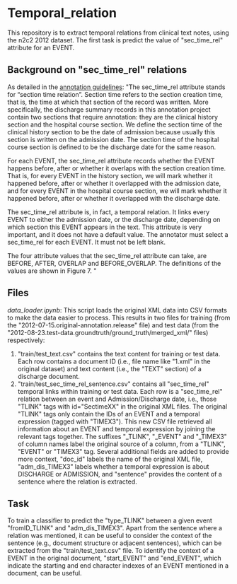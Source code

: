 # Temporal_relation

This repository is to extract temporal relations from clinical text notes, using the n2c2 2012 dataset. 
The first task is predict the value of "sec_time_rel" attribute for an EVENT.

## Background on "sec_time_rel" relations

As detailed in the [annotation guidelines](https://portal.dbmi.hms.harvard.edu/projects/download_dataset/?file_uuid=9af140cb-3452-41f0-bf79-9460c0ec94f2): 
"The sec_time_rel attribute stands for “section time relation”. Section time refers to the section creation time, that is, the time at which that section of the record was written. More specifically, the discharge summary records in this annotation project contain two sections that require annotation: they are the clinical history section and the hospital course section. We define the section time of the clinical history section to be the date of admission because usually this section is written on the admission date. The section time of the hospital course section is defined to be the discharge date for the same reason.

For each EVENT, the sec_time_rel attribute records whether the EVENT happens before, after or whether it overlaps with the section creation time. That is, for every EVENT in the history section, we will mark whether it happened before, after or whether it overlapped with the admission date, and for every EVENT in the hospital course section, we will mark whether it happened before, after or whether it overlapped with the discharge date.

The sec_time_rel attribute is, in fact, a temporal relation. It links every EVENT to either the admission date, or the discharge date, depending on which section this EVENT appears in the text. This attribute is very important, and it does not have a default value. The annotator must select a sec_time_rel for each EVENT. It must not be left blank.

The four attribute values that the sec_time_rel attribute can take, are BEFORE, AFTER, OVERLAP and BEFORE_OVERLAP. The definitions of the values are shown in Figure 7. 
"

## Files
*data_loader.ipynb*: This script loads the original XML data into CSV formats to make the data easier to process. This results in two files for training (from the "2012-07-15.original-annotation.release" file) and test data (from the "2012-08-23.test-data.groundtruth/ground_truth/merged_xml/" files) respectively:

 1. "train/test_text.csv" contains the text content for training or test data. Each row contains a document ID (i.e., file name like "1.xml" in the original dataset) and text content (i.e., the "TEXT" section) of a discharge document.
 2.  "train/test_sec_time_rel_sentence.csv" contains all "sec_time_rel" temporal links within training or test data. Each row is a "sec_time_rel" relation between an event and Admission/Discharge date, i.e., those "TLINK" tags with id="SectimeXX" in the original XML files. The original "TLINK" tags only contain the IDs of an EVENT and a temporal expression (tagged with "TIMEX3"). This new CSV file retrieved all information about an EVENT and temporal expression by joining the relevant tags together. The suffixes "_TLINK", "_EVENT" and "_TIMEX3" of column names label the original source of a column, from a "TLINK", "EVENT" or "TIMEX3" tag. Several additional fields are added to provide more context, "doc_id" labels the name of the original XML file, "adm_dis_TIMEX3" labels whether a temporal expression is about DISCHARGE or ADMISSION, and "sentence" provides the content of a sentence where the relation is extracted. 
 
## Task
 To train a classifier to predict the "type_TLINK" between a given event "fromID_TLINK" and "adm_dis_TIMEX3". 
 Apart from the sentence where a relation was mentioned, it can be useful to consider the context of the sentence (e.g., document structure or adjacent sentences), which can be extracted from the "train/test_text.csv" file. To identify the context of a EVENT in the original document, "start_EVENT" and "end_EVENT", which indicate the starting and end character indexes of an EVENT mentioned in a document, can be useful.


